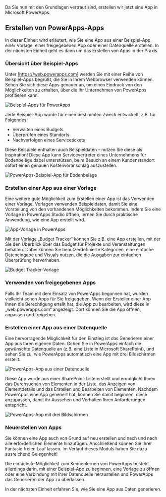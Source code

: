 Da Sie nun mit den Grundlagen vertraut sind, erstellen wir jetzt eine App in Microsoft PowerApps.

## <a name="ways-to-build-powerapps"></a>Erstellen von PowerApps-Apps
In dieser Einheit wird erläutert, wie Sie eine App aus einer Beispiel-App, einer Vorlage, einer freigegebenen App oder einer Datenquelle erstellen. In der nächsten Einheit geht es dann um das Erstellen von Apps in der Praxis.

### <a name="check-out-some-sample-apps"></a>Übersicht über Beispiel-Apps
Unter [https://web.powerapps.com] werden Sie mit einer Reihe von Beispiel-Apps begrüßt, die Sie in Ihrem Webbrowser verwenden können. Sehen Sie sich diese Apps genauer an, um einen Eindruck von den Möglichkeiten zu erhalten, über die Ihr Unternehmen von PowerApps profitieren kann.

![Beispiel-Apps für PowerApps](../media/powerapps-samples.png)

Jede Beispiel-App wurde für einen bestimmten Zweck entwickelt, z.B. für Folgendes:

- Verwalten eines Budgets
- Überprüfen eines Standorts
- Nachverfolgen eines Servicetickets

Diese Beispiele enthalten auch Beispieldaten – nutzen Sie diese als Inspiration! Diese App kann Servicevertreter eines Unternehmens für Bodenbeläge dabei unterstützen, beim Besuch an einem Kundenstandort sofort einen genauen Kostenvoranschlag auszustellen.

![PowerApps-Beispiel-App für Bodenbeläge](../media/powerapps-flooring-sample.png)

### <a name="create-an-app-from-a-template"></a>Erstellen einer App aus einer Vorlage
Eine weitere gute Möglichkeit zum Erstellen einer App ist das Verwenden einer Vorlage. Vorlagen verwenden Beispieldaten, damit Sie eine Vorstellung von den vorhandenen Möglichkeiten bekommen. Indem Sie eine Vorlage in PowerApps Studio öffnen, lernen Sie durch praktische Anwendung, wie eine App erstellt wird.

![App-Vorlage in PowerApps](../media/powerapps-templates.png)

Mit der Vorlage „Budget Tracker“ können Sie z.B. eine App erstellen, mit der Sie den Überblick über das Budget für Projekte und Veranstaltungen behalten. Dabei können Sie benutzerdefinierte Kategorien, eine einfache Dateneingabe und Visuals nutzen, die die Ausgaben zur einfachen Überprüfung hervorheben.

![Budget Tracker-Vorlage](../media/powerapps-budget-tracker.png)

### <a name="use-shared-apps"></a>Verwenden von freigegebenen Apps
Falls Ihr Team mit dem Einsatz von PowerApps begonnen hat, wurden vielleicht schon Apps für Sie freigegeben. Wenn der Ersteller einer App Ihnen die Berechtigung erteilt hat, die App zu bearbeiten, wird diese in „web.powerapps.com“ angezeigt. Dort können Sie die App öffnen, anpassen und freigeben.

### <a name="create-an-app-from-a-data-source"></a>Erstellen einer App aus einer Datenquelle
Eine hervorragende Möglichkeit für den Einstieg ist das Generieren einer App aus Ihren eigenen Daten. Geben Sie in PowerApps einfach die gewünschte Datenquelle an (z.B. eine Liste in Microsoft SharePoint), und sehen Sie zu, wie PowerApps automatisch eine App mit drei Bildschirmen erstellt.

![PowerApps-App aus einer Datenquelle](../media/powerapps-app-from-data.png)

Diese App wurde aus einer SharePoint-Liste erstellt und ermöglicht Ihnen das Durchsuchen von Elementen in der Liste, das Anzeigen von Elementdetails und das Erstellen und Bearbeiten von Elementen. Nachdem PowerApps eine App generiert hat, können Sie damit beginnen, diese anzupassen, damit ihr Aussehen und Verhalten Ihren Anforderungen entspricht.

![PowerApps-App mit drei Bildschirmen](../media/powerapps-three-screen-app.png)

### <a name="build-from-the-ground-up"></a>Neuerstellen von Apps
Sie können eine App auch von Grund auf neu erstellen und nach und nach alle erforderlichen Elemente hinzufügen. Anschließend können Sie Ihrer Fantasie freien Lauf lassen. Im Verlauf dieses Moduls haben Sie dazu ausreichend Gelegenheit!

Die einfachste Möglichkeit zum Kennenlernen von PowerApps besteht allerdings darin, mit einer Beispiel-App zu beginnen, eine Vorlage zu öffnen oder eine Verbindung mit Ihrer Datenquelle herzustellen und PowerApps das Generieren der App zu überlassen.

In der nächsten Einheit erfahren Sie, wie Sie eine App aus Daten generieren.
